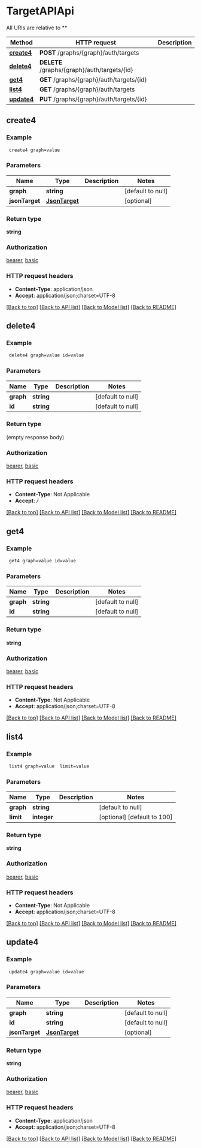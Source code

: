 # TargetAPIApi

All URIs are relative to **

Method | HTTP request | Description
------------- | ------------- | -------------
[**create4**](TargetAPIApi.md#create4) | **POST** /graphs/{graph}/auth/targets | 
[**delete4**](TargetAPIApi.md#delete4) | **DELETE** /graphs/{graph}/auth/targets/{id} | 
[**get4**](TargetAPIApi.md#get4) | **GET** /graphs/{graph}/auth/targets/{id} | 
[**list4**](TargetAPIApi.md#list4) | **GET** /graphs/{graph}/auth/targets | 
[**update4**](TargetAPIApi.md#update4) | **PUT** /graphs/{graph}/auth/targets/{id} | 



## create4



### Example

```bash
 create4 graph=value
```

### Parameters


Name | Type | Description  | Notes
------------- | ------------- | ------------- | -------------
 **graph** | **string** |  | [default to null]
 **jsonTarget** | [**JsonTarget**](JsonTarget.md) |  | [optional]

### Return type

**string**

### Authorization

[bearer](../README.md#bearer), [basic](../README.md#basic)

### HTTP request headers

- **Content-Type**: application/json
- **Accept**: application/json;charset=UTF-8

[[Back to top]](#) [[Back to API list]](../README.md#documentation-for-api-endpoints) [[Back to Model list]](../README.md#documentation-for-models) [[Back to README]](../README.md)


## delete4



### Example

```bash
 delete4 graph=value id=value
```

### Parameters


Name | Type | Description  | Notes
------------- | ------------- | ------------- | -------------
 **graph** | **string** |  | [default to null]
 **id** | **string** |  | [default to null]

### Return type

(empty response body)

### Authorization

[bearer](../README.md#bearer), [basic](../README.md#basic)

### HTTP request headers

- **Content-Type**: Not Applicable
- **Accept**: */*

[[Back to top]](#) [[Back to API list]](../README.md#documentation-for-api-endpoints) [[Back to Model list]](../README.md#documentation-for-models) [[Back to README]](../README.md)


## get4



### Example

```bash
 get4 graph=value id=value
```

### Parameters


Name | Type | Description  | Notes
------------- | ------------- | ------------- | -------------
 **graph** | **string** |  | [default to null]
 **id** | **string** |  | [default to null]

### Return type

**string**

### Authorization

[bearer](../README.md#bearer), [basic](../README.md#basic)

### HTTP request headers

- **Content-Type**: Not Applicable
- **Accept**: application/json;charset=UTF-8

[[Back to top]](#) [[Back to API list]](../README.md#documentation-for-api-endpoints) [[Back to Model list]](../README.md#documentation-for-models) [[Back to README]](../README.md)


## list4



### Example

```bash
 list4 graph=value  limit=value
```

### Parameters


Name | Type | Description  | Notes
------------- | ------------- | ------------- | -------------
 **graph** | **string** |  | [default to null]
 **limit** | **integer** |  | [optional] [default to 100]

### Return type

**string**

### Authorization

[bearer](../README.md#bearer), [basic](../README.md#basic)

### HTTP request headers

- **Content-Type**: Not Applicable
- **Accept**: application/json;charset=UTF-8

[[Back to top]](#) [[Back to API list]](../README.md#documentation-for-api-endpoints) [[Back to Model list]](../README.md#documentation-for-models) [[Back to README]](../README.md)


## update4



### Example

```bash
 update4 graph=value id=value
```

### Parameters


Name | Type | Description  | Notes
------------- | ------------- | ------------- | -------------
 **graph** | **string** |  | [default to null]
 **id** | **string** |  | [default to null]
 **jsonTarget** | [**JsonTarget**](JsonTarget.md) |  | [optional]

### Return type

**string**

### Authorization

[bearer](../README.md#bearer), [basic](../README.md#basic)

### HTTP request headers

- **Content-Type**: application/json
- **Accept**: application/json;charset=UTF-8

[[Back to top]](#) [[Back to API list]](../README.md#documentation-for-api-endpoints) [[Back to Model list]](../README.md#documentation-for-models) [[Back to README]](../README.md)


